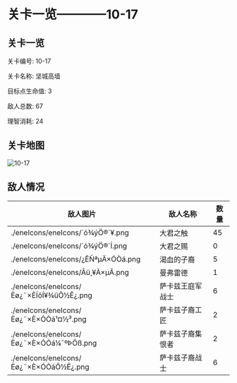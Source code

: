 # 关卡一览————10-17


## 关卡一览

关卡编号: 10-17

关卡名称: 坚城高墙

目标点生命值: 3

敌人总数: 67

理智消耗: 24


## 关卡地图
![10-17](./oprMap/10-17.png)

## 敌人情况

| 敌人图片 | 敌人名称 | 数量  |
|---------|-----|-----|
| ./eneIcons/eneIcons/´ó¾ýÖ®´¥.png| 大君之触  |   45  |
| ./eneIcons/eneIcons/´ó¾ýÖ®´Í.png| 大君之赐  |   0  |
| ./eneIcons/eneIcons/¿ÊÑªµÄ×ÓÒá.png| 渴血的子裔  |   5  |
| ./eneIcons/eneIcons/Âü¸¥À×µÂ.png| 曼弗雷德  |   1  |
| ./eneIcons/eneIcons/Èø¿¨×ÈÍõÍ¥¾üÕ½Ê¿.png| 萨卡兹王庭军战士  |   6  |
| ./eneIcons/eneIcons/Èø¿¨×È×ÓÒá¹¤½³.png| 萨卡兹子裔工匠  |   2  |
| ./eneIcons/eneIcons/Èø¿¨×È×ÓÒá¼¯ºÞÕß.png| 萨卡兹子裔集恨者  |   2  |
| ./eneIcons/eneIcons/Èø¿¨×È×ÓÒáÕ½Ê¿.png| 萨卡兹子裔战士  |   6  |
